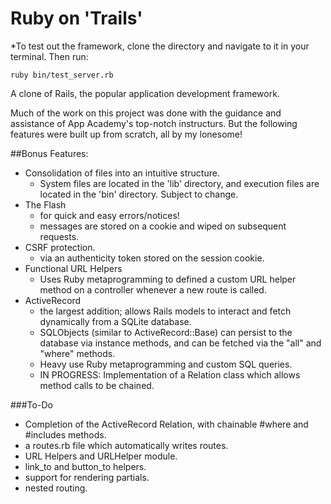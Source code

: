 # Ruby on 'Trails'

*To test out the framework, clone the directory and navigate to it in your terminal. Then run:

<code>ruby bin/test_server.rb</code>

A clone of Rails, the popular application development framework.

Much of the work on this project was done with the guidance and assistance
of App Academy's top-notch instructurs. But the following features were built
up from scratch, all by my lonesome!

##Bonus Features:
+ Consolidation of files into an intuitive structure.
  - System files are located in the 'lib' directory, and execution files are located in the 'bin' directory. Subject to change.
+ The Flash
  - for quick and easy errors/notices!
  - messages are stored on a cookie and wiped on subsequent requests. 
+ CSRF protection.
  - via an authenticity token stored on the session cookie.
+ Functional URL Helpers
	- Uses Ruby metaprogramming to defined a custom URL helper method on a controller whenever a new route is called.
+ ActiveRecord
  - the largest addition; allows Rails models to interact and fetch dynamically from a SQLite database.
  - SQLObjects (similar to ActiveRecord::Base) can persist to the database via instance methods, and can be fetched via the "all" and "where" methods.
  - Heavy use Ruby metaprogramming and custom SQL queries.
  - IN PROGRESS: Implementation of a Relation class which allows method calls to be chained.

###To-Do
+ Completion of the ActiveRecord Relation, with chainable #where and #includes methods.
+ a routes.rb file which automatically writes routes.
+ URL Helpers and URLHelper module.
+ link_to and button_to helpers.
+ support for rendering partials.
+ nested routing.

